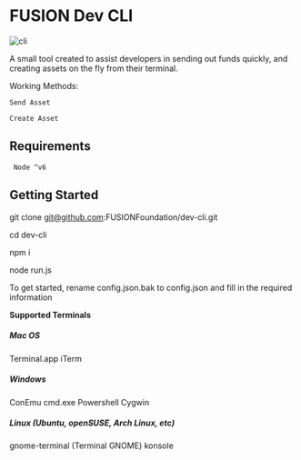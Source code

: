 # FUSION Dev CLI

![cli](https://i.imgur.com/UrjO671.png)

A small tool created to assist developers in sending out funds quickly, and creating assets on the fly from their terminal.

Working Methods:

``Send Asset``

``Create Asset``

## Requirements
`` Node ^v6``

## Getting Started

git clone git@github.com:FUSIONFoundation/dev-cli.git

cd dev-cli

npm i

node run.js

To get started, rename config.json.bak to config.json and fill in the required information

**Supported Terminals**

##### Mac OS
Terminal.app
iTerm

##### Windows

ConEmu
cmd.exe
Powershell
Cygwin

##### Linux (Ubuntu, openSUSE, Arch Linux, etc)

gnome-terminal (Terminal GNOME)
konsole

